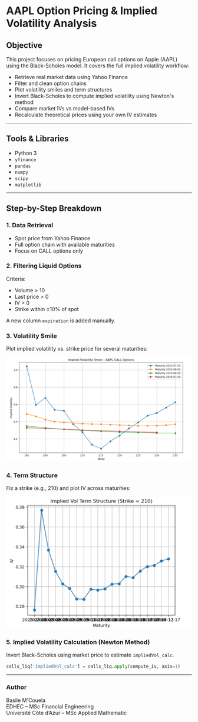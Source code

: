 # AAPL Option Pricing & Implied Volatility Analysis

## Objective

This project focuses on pricing European call options on Apple (AAPL) using the Black-Scholes model. It covers the full implied volatility workflow:

- Retrieve real market data using Yahoo Finance
- Filter and clean option chains
- Plot volatility smiles and term structures
- Invert Black-Scholes to compute implied volatility using Newton's method
- Compare market IVs vs model-based IVs
- Recalculate theoretical prices using your own IV estimates

---

## Tools & Libraries

- Python 3
- `yfinance`
- `pandas`
- `numpy`
- `scipy`
- `matplotlib`

---

## Step-by-Step Breakdown

### 1. **Data Retrieval**
- Spot price from Yahoo Finance
- Full option chain with available maturities
- Focus on CALL options only

### 2. **Filtering Liquid Options**
Criteria:
- Volume > 10  
- Last price > 0  
- IV > 0  
- Strike within ±10% of spot  

A new column `expiration` is added manually.

### 3. **Volatility Smile**
Plot implied volatility vs. strike price for several maturities:

![Volatility Smile](smile.png)

### 4. **Term Structure**
Fix a strike (e.g., 210) and plot IV across maturities:

![Term Structure](term_structure.png)

### 5. **Implied Volatility Calculation (Newton Method)**
Invert Black-Scholes using market price to estimate `impliedVol_calc`.

```python
calls_liq['impliedVol_calc'] = calls_liq.apply(compute_iv, axis=1)
```
---

### Author

Basile M'Couela  
EDHEC – MSc Financial Engineering  
Université Côte d’Azur – MSc Applied Mathematic
